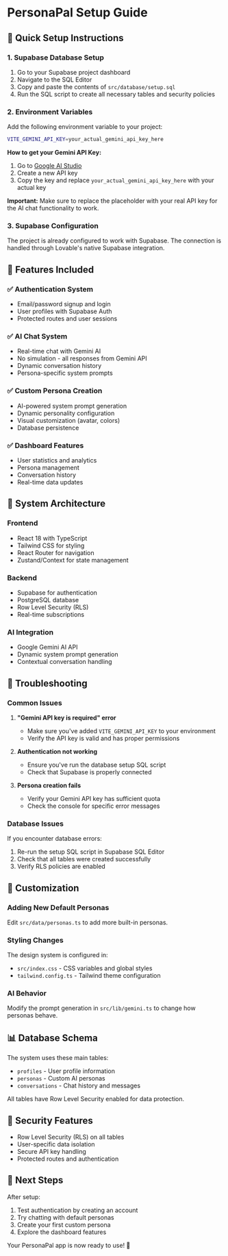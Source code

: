 # PersonaPal Setup Guide

## 🚀 Quick Setup Instructions

### 1. Supabase Database Setup
1. Go to your Supabase project dashboard
2. Navigate to the SQL Editor
3. Copy and paste the contents of `src/database/setup.sql`
4. Run the SQL script to create all necessary tables and security policies

### 2. Environment Variables
Add the following environment variable to your project:

```bash
VITE_GEMINI_API_KEY=your_actual_gemini_api_key_here
```

**How to get your Gemini API Key:**
1. Go to [Google AI Studio](https://makersuite.google.com/app/apikey)
2. Create a new API key
3. Copy the key and replace `your_actual_gemini_api_key_here` with your actual key

**Important:** Make sure to replace the placeholder with your real API key for the AI chat functionality to work.

### 3. Supabase Configuration
The project is already configured to work with Supabase. The connection is handled through Lovable's native Supabase integration.

## 🎯 Features Included

### ✅ Authentication System
- Email/password signup and login
- User profiles with Supabase Auth
- Protected routes and user sessions

### ✅ AI Chat System
- Real-time chat with Gemini AI
- No simulation - all responses from Gemini API
- Dynamic conversation history
- Persona-specific system prompts

### ✅ Custom Persona Creation
- AI-powered system prompt generation
- Dynamic personality configuration
- Visual customization (avatar, colors)
- Database persistence

### ✅ Dashboard Features
- User statistics and analytics
- Persona management
- Conversation history
- Real-time data updates

## 🔧 System Architecture

### Frontend
- React 18 with TypeScript
- Tailwind CSS for styling
- React Router for navigation
- Zustand/Context for state management

### Backend
- Supabase for authentication
- PostgreSQL database
- Row Level Security (RLS)
- Real-time subscriptions

### AI Integration
- Google Gemini AI API
- Dynamic system prompt generation
- Contextual conversation handling

## 🚨 Troubleshooting

### Common Issues

1. **"Gemini API key is required" error**
   - Make sure you've added `VITE_GEMINI_API_KEY` to your environment
   - Verify the API key is valid and has proper permissions

2. **Authentication not working**
   - Ensure you've run the database setup SQL script
   - Check that Supabase is properly connected

3. **Persona creation fails**
   - Verify your Gemini API key has sufficient quota
   - Check the console for specific error messages

### Database Issues
If you encounter database errors:
1. Re-run the setup SQL script in Supabase SQL Editor
2. Check that all tables were created successfully
3. Verify RLS policies are enabled

## 🎨 Customization

### Adding New Default Personas
Edit `src/data/personas.ts` to add more built-in personas.

### Styling Changes
The design system is configured in:
- `src/index.css` - CSS variables and global styles
- `tailwind.config.ts` - Tailwind theme configuration

### AI Behavior
Modify the prompt generation in `src/lib/gemini.ts` to change how personas behave.

## 📊 Database Schema

The system uses these main tables:
- `profiles` - User profile information
- `personas` - Custom AI personas
- `conversations` - Chat history and messages

All tables have Row Level Security enabled for data protection.

## 🔐 Security Features

- Row Level Security (RLS) on all tables
- User-specific data isolation
- Secure API key handling
- Protected routes and authentication

## 🎯 Next Steps

After setup:
1. Test authentication by creating an account
2. Try chatting with default personas
3. Create your first custom persona
4. Explore the dashboard features

Your PersonaPal app is now ready to use! 🎉